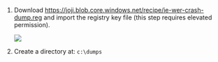 1. Download <https://joji.blob.core.windows.net/recipe/ie-wer-crash-dump.reg> and import the registry key file (this step requires elevated permission).

    ![](https://joji.blob.core.windows.net/recipe/ie-wer-crash-dump.png)

2. Create a directory at: `c:\dumps`
